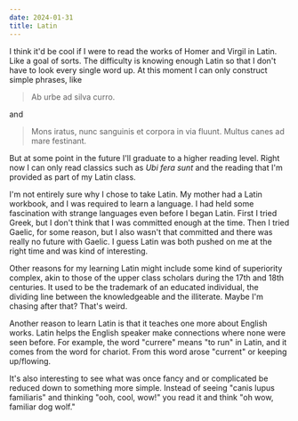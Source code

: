 ```yaml
---
date: 2024-01-31
title: Latin
---
```


I think it'd be cool if I were to read the works of Homer and Virgil in Latin. Like a goal of sorts.
The difficulty is knowing enough Latin so that I don't have to look every single word up.
At this moment I can only construct simple phrases, like
> Ab urbe ad silva curro.

and

> Mons iratus, nunc sanguinis et corpora in via fluunt. Multus canes ad mare festinant.

But at some point in the future I'll graduate to a higher reading level.
Right now I can only read classics such as *Ubi fera sunt* and the reading that I'm provided as part of my Latin class.

I'm not entirely sure why I chose to take Latin. My mother had a Latin workbook, and I was required to learn a language.
I had held some fascination with strange languages even before I began Latin. First I tried Greek, but I don't think
that I was committed enough at the time. Then I tried Gaelic, for some reason, but I also wasn't that committed and
there was really no future with Gaelic. I guess Latin was both pushed on me at the right time and was kind of
interesting.

Other reasons for my learning Latin might include some kind of superiority complex, akin to those of the upper class
scholars during the 17th and 18th centuries.
It used to be the trademark of an educated individual, the dividing line between the knowledgeable and the illiterate.
Maybe I'm chasing after that? That's weird.

Another reason to learn Latin is that it teaches one more about English works. Latin helps the English speaker make
connections where none were seen before. For example, the word "currere" means "to run" in Latin, and it comes from the
word for chariot. From this word arose "current" or keeping up/flowing.

It's also interesting to see what was once fancy and or complicated be reduced down to something more simple.
Instead of seeing "canis lupus familiaris" and thinking "ooh, cool, wow!" you read it and think "oh wow, familiar dog wolf."
